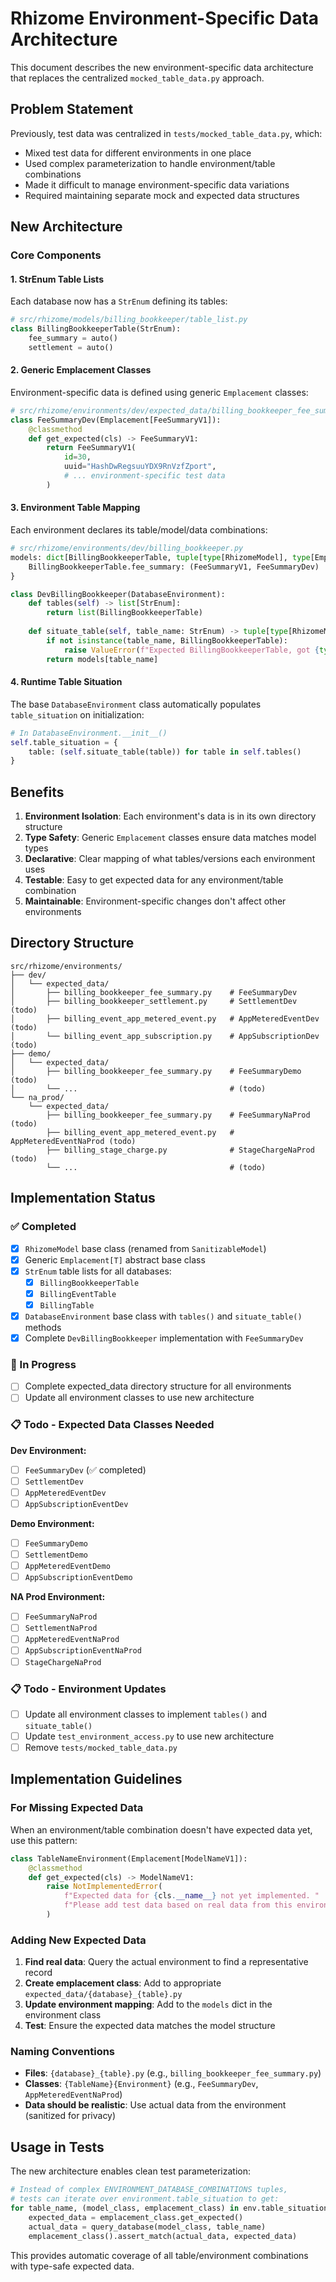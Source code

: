 # Rhizome Environment-Specific Data Architecture

This document describes the new environment-specific data architecture that replaces the centralized `mocked_table_data.py` approach.

## Problem Statement

Previously, test data was centralized in `tests/mocked_table_data.py`, which:
- Mixed test data for different environments in one place
- Used complex parameterization to handle environment/table combinations  
- Made it difficult to manage environment-specific data variations
- Required maintaining separate mock and expected data structures

## New Architecture

### Core Components

#### 1. **StrEnum Table Lists**
Each database now has a `StrEnum` defining its tables:

```python
# src/rhizome/models/billing_bookkeeper/table_list.py
class BillingBookkeeperTable(StrEnum):
    fee_summary = auto()
    settlement = auto()
```

#### 2. **Generic Emplacement Classes**
Environment-specific data is defined using generic `Emplacement` classes:

```python
# src/rhizome/environments/dev/expected_data/billing_bookkeeper_fee_summary.py
class FeeSummaryDev(Emplacement[FeeSummaryV1]):
    @classmethod
    def get_expected(cls) -> FeeSummaryV1:
        return FeeSummaryV1(
            id=30,
            uuid="HashDwRegsuuYDX9RnVzfZport",
            # ... environment-specific test data
        )
```

#### 3. **Environment Table Mapping**
Each environment declares its table/model/data combinations:

```python
# src/rhizome/environments/dev/billing_bookkeeper.py
models: dict[BillingBookkeeperTable, tuple[type[RhizomeModel], type[Emplacement]]] = {
    BillingBookkeeperTable.fee_summary: (FeeSummaryV1, FeeSummaryDev)
}

class DevBillingBookkeeper(DatabaseEnvironment):
    def tables(self) -> list[StrEnum]:
        return list(BillingBookkeeperTable)
    
    def situate_table(self, table_name: StrEnum) -> tuple[type[RhizomeModel], type[Emplacement]]:
        if not isinstance(table_name, BillingBookkeeperTable):
            raise ValueError(f"Expected BillingBookkeeperTable, got {type(table_name)}")
        return models[table_name]
```

#### 4. **Runtime Table Situation**
The base `DatabaseEnvironment` class automatically populates `table_situation` on initialization:

```python
# In DatabaseEnvironment.__init__()
self.table_situation = {
    table: (self.situate_table(table)) for table in self.tables()
}
```

## Benefits

1. **Environment Isolation**: Each environment's data is in its own directory structure
2. **Type Safety**: Generic `Emplacement` classes ensure data matches model types
3. **Declarative**: Clear mapping of what tables/versions each environment uses
4. **Testable**: Easy to get expected data for any environment/table combination
5. **Maintainable**: Environment-specific changes don't affect other environments

## Directory Structure

```
src/rhizome/environments/
├── dev/
│   └── expected_data/
│       ├── billing_bookkeeper_fee_summary.py    # FeeSummaryDev
│       ├── billing_bookkeeper_settlement.py     # SettlementDev (todo)
│       ├── billing_event_app_metered_event.py   # AppMeteredEventDev (todo)
│       └── billing_event_app_subscription.py    # AppSubscriptionDev (todo)
├── demo/
│   └── expected_data/
│       ├── billing_bookkeeper_fee_summary.py    # FeeSummaryDemo (todo)
│       └── ...                                  # (todo)
└── na_prod/
    └── expected_data/
        ├── billing_bookkeeper_fee_summary.py    # FeeSummaryNaProd (todo)
        ├── billing_event_app_metered_event.py   # AppMeteredEventNaProd (todo)
        ├── billing_stage_charge.py              # StageChargeNaProd (todo)
        └── ...                                  # (todo)
```

## Implementation Status

### ✅ Completed
- [x] `RhizomeModel` base class (renamed from `SanitizableModel`)
- [x] Generic `Emplacement[T]` abstract base class  
- [x] `StrEnum` table lists for all databases:
  - [x] `BillingBookkeeperTable` 
  - [x] `BillingEventTable`
  - [x] `BillingTable`
- [x] `DatabaseEnvironment` base class with `tables()` and `situate_table()` methods
- [x] Complete `DevBillingBookkeeper` implementation with `FeeSummaryDev`

### 🚧 In Progress
- [ ] Complete expected_data directory structure for all environments
- [ ] Update all environment classes to use new architecture

### 📋 Todo - Expected Data Classes Needed

**Dev Environment:**
- [ ] `FeeSummaryDev` (✅ completed)
- [ ] `SettlementDev` 
- [ ] `AppMeteredEventDev`
- [ ] `AppSubscriptionEventDev`

**Demo Environment:**
- [ ] `FeeSummaryDemo`
- [ ] `SettlementDemo`
- [ ] `AppMeteredEventDemo` 
- [ ] `AppSubscriptionEventDemo`

**NA Prod Environment:**
- [ ] `FeeSummaryNaProd`
- [ ] `SettlementNaProd`
- [ ] `AppMeteredEventNaProd`
- [ ] `AppSubscriptionEventNaProd`
- [ ] `StageChargeNaProd`

### 📋 Todo - Environment Updates
- [ ] Update all environment classes to implement `tables()` and `situate_table()`
- [ ] Update `test_environment_access.py` to use new architecture
- [ ] Remove `tests/mocked_table_data.py`

## Implementation Guidelines

### For Missing Expected Data

When an environment/table combination doesn't have expected data yet, use this pattern:

```python
class TableNameEnvironment(Emplacement[ModelNameV1]):
    @classmethod
    def get_expected(cls) -> ModelNameV1:
        raise NotImplementedError(
            f"Expected data for {cls.__name__} not yet implemented. "
            f"Please add test data based on real data from this environment."
        )
```

### Adding New Expected Data

1. **Find real data**: Query the actual environment to find a representative record
2. **Create emplacement class**: Add to appropriate `expected_data/{database}_{table}.py`
3. **Update environment mapping**: Add to the `models` dict in the environment class
4. **Test**: Ensure the expected data matches the model structure

### Naming Conventions

- **Files**: `{database}_{table}.py` (e.g., `billing_bookkeeper_fee_summary.py`)
- **Classes**: `{TableName}{Environment}` (e.g., `FeeSummaryDev`, `AppMeteredEventNaProd`)
- **Data should be realistic**: Use actual data from the environment (sanitized for privacy)

## Usage in Tests

The new architecture enables clean test parameterization:

```python
# Instead of complex ENVIRONMENT_DATABASE_COMBINATIONS tuples,
# tests can iterate over environment.table_situation to get:
for table_name, (model_class, emplacement_class) in env.table_situation.items():
    expected_data = emplacement_class.get_expected()
    actual_data = query_database(model_class, table_name)
    emplacement_class().assert_match(actual_data, expected_data)
```

This provides automatic coverage of all table/environment combinations with type-safe expected data.